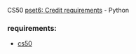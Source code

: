 CS50 [pset6: Credit requirements](https://cs50.harvard.edu/x/2021/psets/6/credit/) - Python


### requirements:
- [cs50](https://cs50.readthedocs.io/libraries/cs50/python/)

